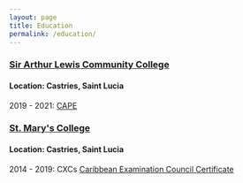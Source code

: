 ```yaml
---
layout: page
title: Education
permalink: /education/
---
```


### [Sir Arthur Lewis Community College](http://www.salcc.edu.lc/)

#### Location: Castries, Saint Lucia

2019 - 2021: [CAPE](https://www.cxc.org/examinations/cape/)

### [St. Mary&#39;s College](https://en.wikipedia.org/wiki/Saint_Mary%27s_College_(Saint_Lucia))

#### Location: Castries, Saint Lucia

2014 - 2019: CXCs [Caribbean Examination Council Certificate](http://www.cxc.org/)
